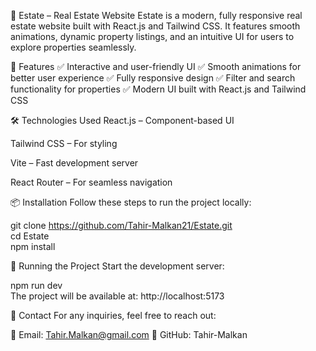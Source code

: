 🏡 Estate – Real Estate Website
Estate is a modern, fully responsive real estate website built with React.js and Tailwind CSS. It features smooth animations, dynamic property listings, and an intuitive UI for users to explore properties seamlessly.

🚀 Features
✅ Interactive and user-friendly UI
✅ Smooth animations for better user experience
✅ Fully responsive design
✅ Filter and search functionality for properties
✅ Modern UI built with React.js and Tailwind CSS

🛠️ Technologies Used
React.js – Component-based UI

Tailwind CSS – For styling

Vite – Fast development server

React Router – For seamless navigation

📦 Installation
Follow these steps to run the project locally:

git clone https://github.com/Tahir-Malkan21/Estate.git  
cd Estate  
npm install  


🚀 Running the Project
Start the development server:

npm run dev  
The project will be available at: http://localhost:5173 

📩 Contact
For any inquiries, feel free to reach out:

📧 Email: Tahir.Malkan@gmail.com
🔗 GitHub: Tahir-Malkan